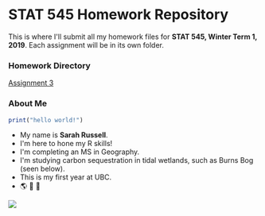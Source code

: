 # STAT 545 Homework Repository

This is where I'll submit all my homework files for __STAT 545, Winter Term 1, 2019__\. Each assignment will be in its own folder.

### Homework Directory

[Assignment 3](https://stat545-ubc-hw-2019-20.github.io/stat545-hw-srussell2416/Assignment_3/Assigment_3.html)

### About Me
```R
print("hello world!")
```
* My name is __Sarah Russell__\.
* I'm here to hone my R skills\! 
* I'm completing an MS in Geography. 
* I'm studying carbon sequestration in tidal wetlands\, such as Burns Bog (seen below)\. 
* This is my first year at UBC\.
* :earth_americas: :ear_of_rice: :ocean: 
 
![](http://www.vancouversun.com/technology/cms/binary/7176027.jpg?size=sw620x65)

<!-- I don't want to actually change anything :) -->

